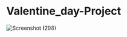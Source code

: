 # Valentine_day-Project

![Screenshot (298)](https://github.com/mohit-decoder/Valentine_day-Project/assets/113838109/a6df9ab8-aa56-425a-9754-53edd4b45938)
